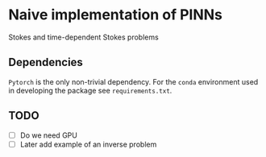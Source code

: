 # Naive implementation of PINNs

Stokes and time-dependent Stokes problems

## Dependencies
`Pytorch` is the only non-trivial dependency. For the `conda` environment 
used in developing the package see `requirements.txt`.

## TODO
-[ ] Do we need GPU
-[ ] Later add example of an inverse problem
